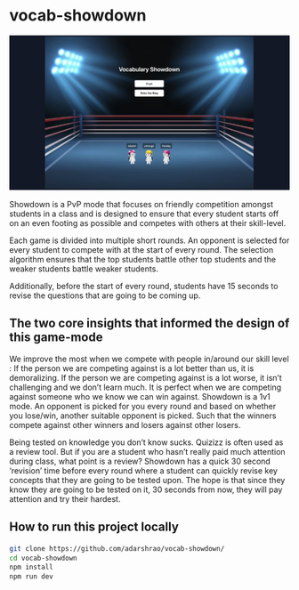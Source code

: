 # vocab-showdown

![Alt Text](./display-picture.png)

Showdown is a PvP mode that focuses on friendly competition amongst students in a class and is designed to ensure that every student starts off on an even footing as possible and competes with others at their skill-level.

Each game is divided into multiple short rounds. An opponent is selected for every student to compete with at the start of every round. The selection algorithm ensures that the top students battle other top students and the weaker students battle weaker students.

Additionally, before the start of every round, students have 15 seconds to revise the questions that are going to be coming up.

## The two core insights that informed the design of this game-mode

We improve the most when we compete with people in/around our skill level : If the person we are competing against is a lot better than us, it is demoralizing. If the person we are competing against is a lot worse, it isn’t challenging and we don’t learn much. It is perfect when we are competing against someone who we know we can win against. Showdown is a 1v1 mode. An opponent is picked for you every round and based on whether you lose/win, another suitable opponent is picked. Such that the winners compete against other winners and losers against other losers.

Being tested on knowledge you don’t know sucks. Quizizz is often used as a review tool. But if you are a student who hasn’t really paid much attention during class, what point is a review? Showdown has a quick 30 second ‘revision’ time before every round where a student can quickly revise key concepts that they are going to be tested upon. The hope is that since they know they are going to be tested on it, 30 seconds from now, they will pay attention and try their hardest.

## How to run this project locally

```sh
git clone https://github.com/adarshrao/vocab-showdown/
cd vocab-showdown
npm install
npm run dev
```
